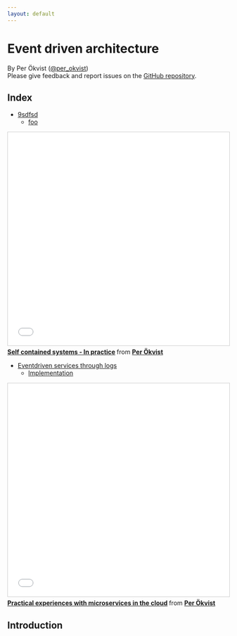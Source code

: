 ```yaml
---
layout: default
---
```


# Event driven architecture

By Per Ökvist ([@per_okvist](https://twitter.com/per_okvist/))<br/>
Please give feedback and report issues on the [GitHub repository](https://github.com/perokvist/event-driven-architecture/).

## Index

- [9sdfsd](fjal.html)
    * [foo](foo.html)

<iframe src="//www.slideshare.net/slideshow/embed_code/key/vpO2ioPJvzt680" width="595" height="485" frameborder="0" marginwidth="0" marginheight="0" scrolling="no" style="border:1px solid #CCC; border-width:1px; margin-bottom:5px; max-width: 100%;" allowfullscreen> </iframe> <div style="margin-bottom:5px"> <strong> <a href="//www.slideshare.net/Perkvist1/self-contained-systems-in-practice" title="Self contained systems - In practice" target="_blank">Self contained systems - In practice</a> </strong> from <strong><a href="https://www.slideshare.net/Perkvist1" target="_blank">Per Ökvist</a></strong> </div>

- [Eventdriven services through logs](logs.html)
    * [Implementation](implementation.html)

<iframe src="//www.slideshare.net/slideshow/embed_code/key/myNvB7ChcQIMhm" width="595" height="485" frameborder="0" marginwidth="0" marginheight="0" scrolling="no" style="border:1px solid #CCC; border-width:1px; margin-bottom:5px; max-width: 100%;" allowfullscreen> </iframe> <div style="margin-bottom:5px"> <strong> <a href="//www.slideshare.net/Perkvist1/practical-experiences-with-microservices-in-the-cloud" title="Practical experiences with microservices in the cloud" target="_blank">Practical experiences with microservices in the cloud</a> </strong> from <strong><a href="//www.slideshare.net/Perkvist1" target="_blank">Per Ökvist</a></strong> </div>

## Introduction



